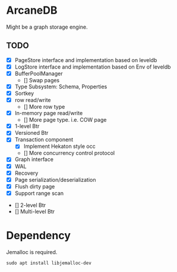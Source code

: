 # ArcaneDB

Might be a graph storage engine.

## TODO

- [x] PageStore interface and implementation based on leveldb
- [x] LogStore interface and implementation based on Env of leveldb
- [x] BufferPoolManager
  - [] Swap pages
- [x] Type Subsystem: Schema, Properties
- [x] Sortkey
- [x] row read/write
  - [] More row type
- [x] In-memory page read/write
  - [] More page type. i.e. COW page
- [x] 1-level Btr
- [x] Versioned Btr
- [x] Transaction component
  - [x] Implement Hekaton style occ
  - [] More concurrency control protocol
- [x] Graph interface
- [x] WAL
- [x] Recovery
- [x] Page serialization/deserialization
- [x] Flush dirty page
- [x] Support range scan
- [] 2-level Btr
- [] Multi-level Btr

# Dependency

Jemalloc is required.

```
sudo apt install libjemalloc-dev
```